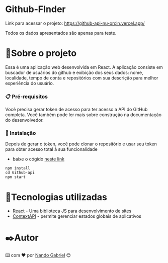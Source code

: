 # Github-FInder
Link para acessar o projeto: https://github-api-nu-orcin.vercel.app/

Todos os dados apresentados são apenas para teste.

# 🚀Sobre o projeto

Essa é uma aplicação web desenvolvida em React. A aplicação consiste em buscador de usuários do github e exibição dos seus dados: nome, localidade, tempo de conta e
repositórios com sua descrição para melhor experiência do usuário.

### 📋 Pré-requisitos

Você precisa gerar token de acesso para ter acesso a API do GitHub completa. Você também pode ler mais sobre construção na documentação do desenvolvedor.

### 🔧 Instalação

Depois de gerar o token, você pode clonar o repositório e usar seu token para obter acesso total à sua funcionalidade
- baixe o cógido [neste link](https://github.com/engnandogabriel/Github-api)
```
npm install
cd Github-api
npm start
```

# 🔧Tecnologias utilizadas
* [React](https://reactjs.org/docs/getting-started.html) - Uma biblioteca JS para desenvolvimento de sites
* [ContextAPI](https://reactjs.org/docs/context.html) - permite gerenciar estados globais de aplicativos



# ✒️Autor

⌨️ com ❤️ por [Nando Gabriel](https://github.com/engnandogabriel/) 😊

